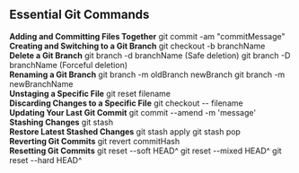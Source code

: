 ## Essential Git Commands

**Adding and Committing Files Together**
git commit -am "commitMessage"
<br>
**Creating and Switching to a Git Branch**
git checkout -b branchName
<br>
**Delete a Git Branch**
git branch -d branchName (Safe deletion)
git branch -D branchName (Forceful deletion)
<br>
**Renaming a Git Branch**
git branch -m oldBranch newBranch
git branch -m newBranchName
<br>
**Unstaging a Specific File**
git reset filename
<br>
**Discarding Changes to a Specific File**
git checkout -- filename
<br>
**Updating Your Last Git Commit**
git commit --amend -m 'message'
<br>
**Stashing Changes**
git stash
<br>
**Restore Latest Stashed Changes**
git stash apply
git stash pop
<br>
**Reverting Git Commits**
git revert commitHash
<br>
**Resetting Git Commits**
git reset --soft HEAD^
git reset --mixed HEAD^
git reset --hard HEAD^
<br>
